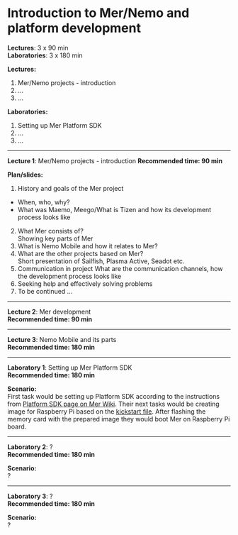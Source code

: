 Introduction to Mer/Nemo and platform development
=================================================

**Lectures**: 3 x 90 min  
**Laboratories**: 3 x 180 min


**Lectures:**

1. Mer/Nemo projects - introduction
2. ...
3. ...

**Laboratories:**

1. Setting up Mer Platform SDK
2. ...
3. ...

***

**Lecture 1**: Mer/Nemo projects - introduction
**Recommended time: 90 min**  

**Plan/slides:**  
1. History and goals of the Mer project
  * When, who, why?
  * What was Maemo, Meego/What is Tizen and how its development process looks like
2. What Mer consists of?  
  Showing key parts of Mer
3. What is Nemo Mobile and how it relates to Mer?
4. What are the other projects based on Mer?  
  Short presentation of Sailfish, Plasma Active, Seadot etc.
5. Communication in project
  What are the communication channels, how the development process looks like
6. Seeking help and effectively solving problems
7. To be continued ...

***

**Lecture 2**: Mer development  
**Recommended time: 90 min**

***

**Lecture 3**: Nemo Mobile and its parts  
**Recommended time: 180 min**

***

**Laboratory 1**: Setting up Mer Platform SDK  
**Recommended time: 180 min**

**Scenario:**  
First task would be setting up Platform SDK according to the instructions from [Platform SDK page on Mer Wiki](https://wiki.merproject.org/wiki/Platform_SDK). Their next tasks would be creating image for Raspberry Pi based on the [kickstart file](https://wiki.merproject.org/wiki/Community_Workspace/RaspberryPi). After flashing the memory card with the prepared image they would boot Mer on Raspberry Pi board.

***

**Laboratory 2**: ?  
**Recommended time: 180 min**  

**Scenario:**  
?

***

**Laboratory 3**: ?  
**Recommended time: 180 min**  

**Scenario:**  
?
